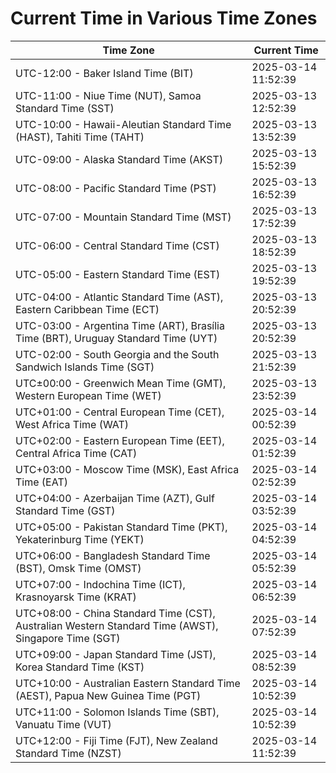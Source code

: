 # Current Time in Various Time Zones

| Time Zone | Current Time |
|-----------|--------------|
| UTC-12:00 - Baker Island Time (BIT) | 2025-03-14 11:52:39 |
| UTC-11:00 - Niue Time (NUT), Samoa Standard Time (SST) | 2025-03-13 12:52:39 |
| UTC-10:00 - Hawaii-Aleutian Standard Time (HAST), Tahiti Time (TAHT) | 2025-03-13 13:52:39 |
| UTC-09:00 - Alaska Standard Time (AKST) | 2025-03-13 15:52:39 |
| UTC-08:00 - Pacific Standard Time (PST) | 2025-03-13 16:52:39 |
| UTC-07:00 - Mountain Standard Time (MST) | 2025-03-13 17:52:39 |
| UTC-06:00 - Central Standard Time (CST) | 2025-03-13 18:52:39 |
| UTC-05:00 - Eastern Standard Time (EST) | 2025-03-13 19:52:39 |
| UTC-04:00 - Atlantic Standard Time (AST), Eastern Caribbean Time (ECT) | 2025-03-13 20:52:39 |
| UTC-03:00 - Argentina Time (ART), Brasília Time (BRT), Uruguay Standard Time (UYT) | 2025-03-13 20:52:39 |
| UTC-02:00 - South Georgia and the South Sandwich Islands Time (SGT) | 2025-03-13 21:52:39 |
| UTC±00:00 - Greenwich Mean Time (GMT), Western European Time (WET) | 2025-03-13 23:52:39 |
| UTC+01:00 - Central European Time (CET), West Africa Time (WAT) | 2025-03-14 00:52:39 |
| UTC+02:00 - Eastern European Time (EET), Central Africa Time (CAT) | 2025-03-14 01:52:39 |
| UTC+03:00 - Moscow Time (MSK), East Africa Time (EAT) | 2025-03-14 02:52:39 |
| UTC+04:00 - Azerbaijan Time (AZT), Gulf Standard Time (GST) | 2025-03-14 03:52:39 |
| UTC+05:00 - Pakistan Standard Time (PKT), Yekaterinburg Time (YEKT) | 2025-03-14 04:52:39 |
| UTC+06:00 - Bangladesh Standard Time (BST), Omsk Time (OMST) | 2025-03-14 05:52:39 |
| UTC+07:00 - Indochina Time (ICT), Krasnoyarsk Time (KRAT) | 2025-03-14 06:52:39 |
| UTC+08:00 - China Standard Time (CST), Australian Western Standard Time (AWST), Singapore Time (SGT) | 2025-03-14 07:52:39 |
| UTC+09:00 - Japan Standard Time (JST), Korea Standard Time (KST) | 2025-03-14 08:52:39 |
| UTC+10:00 - Australian Eastern Standard Time (AEST), Papua New Guinea Time (PGT) | 2025-03-14 10:52:39 |
| UTC+11:00 - Solomon Islands Time (SBT), Vanuatu Time (VUT) | 2025-03-14 10:52:39 |
| UTC+12:00 - Fiji Time (FJT), New Zealand Standard Time (NZST) | 2025-03-14 11:52:39 |
